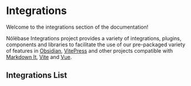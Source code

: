 # Integrations

Welcome to the integrations section of the documentation!

Nólëbase Integrations project provides a variety of integrations, plugins, components and libraries to facilitate the use of our pre-packaged variety of features in [Obsidian](https://obsidian.md), [VitePress](https://vitepress.dev) and other projects compatible with [Markdown It](https://github.com/markdown-it/markdown-it), [Vite](https://vitejs.dev/) and [Vue](https://vuejs.org/).

## Integrations List

<IntegrationCard type="markdown-it" title="Bi-Directional Links" package="markdown-it-bi-directional-links" />

<br />

<IntegrationCard type="markdown-it" title="Elements Transformation" package="markdown-it-element-transform" />

<br />

<IntegrationCard type="vitepress" title="Enhanced Readabilities" package="vitepress-plugin-enhanced-readabilities" />

<br />

<IntegrationCard type="vitepress" title="Inline Link Previewing" package="vitepress-plugin-inline-link-preview" />

<br />

<IntegrationCard type="vitepress" title="Blinking highlight targeted heading" package="vitepress-plugin-highlight-targeted-heading" />

<br />

<IntegrationCard type="vitepress" title="Changelog & File history" package="vitepress-plugin-git-changelog" />

<br />

<IntegrationCard type="vitepress" title="Page properties" package="vitepress-plugin-page-properties" />

<br />

<IntegrationCard type="obsidian" title="UnoCSS" package="obsidian-plugin-unocss" />
